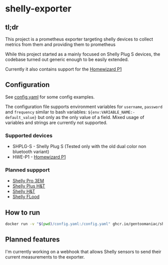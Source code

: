 # shelly-exporter

## tl;dr

This project is a prometheus exporter targeting shelly devices to collect metrics from them and providing them to prometheus

While this project started as a mainly focused on Shelly Plug S devices, the codebase turned out generic enough to be easily extended.

Currently it also contains support for the [Homewizard P1](https://www.homewizard.com/p1-meter/)

## Configuration

See [config.yaml](config.yaml) for some config examples.

The configuration file supports environment variables for `username`, `password` and `frequency` similar to bash variables: `${env:VARIABLE_NAME:-default_value}` but only as the only value of a field. Mixed usage of variables and strings are currently not supported.

### Supported devices

* SHPLG-S - Shelly Plug S (Tested only with the old dual color non bluetooth variant)
* HWE-P1 - [Homewizard P1](https://www.homewizard.com/p1-meter/)

### Planned suppport

* [Shelly Pro 3EM](https://www.shelly.com/products/shelly-pro-3em-x1)
* [Shelly Plus H&T](https://www.shelly.com/products/shelly-plus-h-t)
* [Shelly H&T](https://www.shelly.com/products/shelly-h-t-white)
* [Shelly FLood](https://www.shelly.com/products/shelly-flood)

## How to run

``` bash
docker run -v "$(pwd)/config.yaml:/config.yaml" ghcr.io/gentoomaniac/shelly-exporter:latest --config-file /config.yaml -vv
```

## Planned features

I'm currently working on a webhook that allows Shelly sensors to send their current measurements to the exporter.
